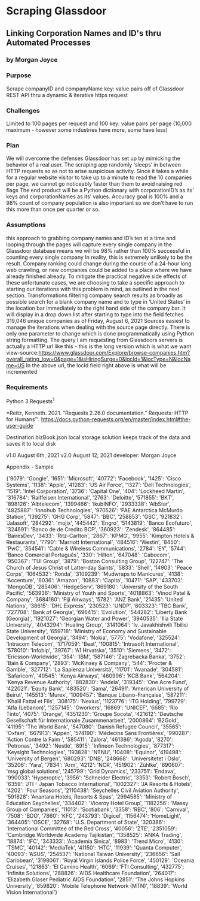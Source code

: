<h1>Scraping Glassdoor</h1>
<h2>Linking Corporation Names and ID's thru Automated Processes</h2>
<h3>by Morgan Joyce</h3>
 
<h3>Purpose</h3>
 
Scrape companyID and companyName key: value pairs off of Glassdoor REST API thru a dynamic & iterative https request

<h3>Challenges</h3>
 
Limited to 100 pages per request and 100 key: value pairs per page (10,000 maximum - however some industries have more, some have less)

<h3>Plan</h3>
 
We will overcome the defenses Glassdoor  has set up by mimicking the behavior of a real user. The scraping app randomly ‘sleeps’ in between HTTP requests so as not to arise suspicious activity. Since it takes a while for a regular website visitor to take up to a minute to read the 10 companies per page, we cannot go noticeably faster than them to avoid raising red flags
The end product will be a Python dictionary with corporationID’s as its’ keys and corporationNames as its’ values. Accuracy goal is 100% and a 98% count of company population is also important so we don’t have to run this more than once per quarter or so.

<h3>Assumptions</h3>
 
this approach to grabbing company names and ID’s ten at a time and looping through the pages will capture every single company in the Glassdoor database means we will be 98% rather than 100% successful in counting every single company
In reality, this is extremely unlikely to be the result. Company ranking could change during the course of a 24-hour long web crawling, or new companies could be added to a place where we have already finished already. To mitigate the practical negative side effects of these unfortunate cases, we are choosing to take a specific approach to starting our iterations with this problem in mind, as outlined in the next section.
Transformations
filtering company search results as broadly as possible
search for a blank company name and to type in ‘United States’ in the location bar
immediately to the right hand side of the company bar. It will display in a drop down list after starting to type into the field
fetches 319,046 unique companies as of Friday, August 6, 2021
Sources
easiest to manage the iterations when dealing with the source page directly. There is only one parameter to change which is done programmatically using Python string formatting. The query I am requesting from Glassdoors servers is actually a HTTP url like this - this is the long version which is what we want
view-source:https://www.glassdoor.com/Explore/browse-companies.htm?overall_rating_low=0&page=1&isHiringSurge=0&locId=1&locType=N&locName=US
In the above url, the locId field right above is what will be incremented

<h3>Requirements</h3>
 
Python 3
Requests<sup>1</sup>

*Reitz, Kenneth. 2021. “Requests 2.26.0 documentation.” Requests: HTTP for Humans™. https://docs.python-requests.org/en/master/index.html#the-user-guide


Destination
bizBook.json local storage solution keeps track of the data and saves it to local disk


v1.0 August 6th, 2021
v2.0 August 12, 2021
developer: Morgan Joyce


Appendix - Sample


{'9079': 'Google',
 '1651': 'Microsoft',
 '40772': 'Facebook',
 '1425': 'Cisco Systems',
 '1138': 'Apple',
 '41283': 'US Air Force',
 '1327': 'Dell Technologies',
 '1519': 'Intel Corporation',
 '3736': 'Capital One',
 '404': 'Lockheed Martin',
 '316784': 'Raiffeisen International',
 '2763': 'Deloitte',
 '571855': 'BKT',
 '898126': 'Albtelecom',
 '1399466': 'ikubINFO',
 '2933338': 'AlbStar',
 '4825887': 'Innohub Technologies',
 '970526': 'PAE Antarctica McMurdo Station',
 '139275': 'GHG Corp',
 '5847': 'BBC',
 '258853': 'GSC',
 '921832': 'Jalasoft',
 '284292': 'mojix',
 '445442': 'Engro',
 '5143819': 'Banco Ecofuturo',
 '324691': 'Banco de de Credito BCP',
 '360923': 'Zendesk',
 '864485': 'BairesDev',
 '3433': 'Ritz-Carlton',
 '2867': 'KPMG',
 '9955': 'Kimpton Hotels & Restaurants',
 '7790': 'Marriott International',
 '484516': 'Westin',
 '8450': 'PwC',
 '354541': 'Cable & Wireless Communications',
 '2784': 'EY',
 '5744': 'Banco Comercial Português',
 '330': 'Hilton',
 '647048': 'Cabocom',
 '950367': 'TUI Group',
 '3879': 'Boston Consulting Group',
 '122747': 'The Church of Jesus Christ of Latter-day Saints',
 '5833': 'Shell',
 '14903': 'Peace Corps',
 '1064532': 'Ronda',
 '3109239': 'Mudwraps to Manicures',
 '4138': 'Accenture',
 '6036': 'Amazon',
 '10883': 'Capita',
 '10471': 'SAP',
 '433703': 'MongoDB',
 '285406': 'HedgeServ',
 '869180': 'University of the South Pacific',
 '563936': 'Ministry of Youth and Sports',
 '4018863': 'Vinod Patel & Company',
 '3684180': 'Fiji Airways',
 '5782': 'ANZ Bank',
 '21435': 'United Nations',
 '38615': 'DHL Express',
 '230523': 'UNDP',
 '603323': 'TBC Bank',
 '727708': 'Bank of Georgia',
 '696415': 'Evolution',
 '544282': 'Liberty Bank (Georgia)',
 '1921027': 'Georgian Water and Power',
 '3940535': 'Ilia State University',
 '4043294': 'Hualing Group',
 '3141064': 'Iv. Javakhishvili Tbilisi State University',
 '659718': 'Ministry of Economy and Sustainable Development of Georgia',
 '3494': 'Nokia',
 '5775': 'Vodafone',
 '325524': 'Intracom Telecom',
 '1717059': 'Beat',
 '100815': 'Intrasoft International',
 '578010': 'Infobip',
 '39767': 'A1 Hrvatska',
 '3510': 'Siemens',
 '3472': 'Ericsson-Worldwide',
 '354': 'IBM',
 '587146': 'Zagrebacka Banka',
 '3752': 'Bain & Company',
 '2893': 'McKinsey & Company',
 '544': 'Procter & Gamble',
 '327712': 'La Sapienza Università',
 '11701': 'Avanade',
 '304581': 'Safaricom',
 '40545': 'Kenya Airways',
 '460996': 'KCB Bank',
 '564204': 'Kenya Revenue Authority',
 '882830': 'Andela',
 '319345': 'One Acre Fund',
 '422021': 'Equity Bank',
 '483520': 'Sama',
 '26491': 'American University of Beirut',
 '145513': 'Murex',
 '1009457': 'Banque Libano-Française',
 '587211': 'Khalil Fattal et Fils',
 '308175': 'Nexius',
 '1123776': 'ITG Holding',
 '799729': 'Alfa (Lebanon)',
 '1257145': 'Oworkers',
 '16869': 'UNICEF',
 '6685': 'Rio Tinto',
 '4075': 'Orange',
 '4351230': 'Groupe Socota',
 '421612': 'Deutsche Gesellschaft für Internationale Zusammenarbeit',
 '2000864': 'B2Gold',
 '41195': 'The World Bank',
 '547080': 'Danish Refugee Council',
 '35565': 'Oxfam',
 '667913': 'Appen',
 '574190': 'Médecins Sans Frontières',
 '990287': 'Action Contre la Faim ',
 '585411': 'Zalora',
 '461386': 'Agoda',
 '8270': 'Petronas',
 '3492': 'Nestlé',
 '8915': 'Infineon Technologies',
 '877317': 'Keysight Technologies',
 '193828': 'NTNU',
 '10408': 'Equinor',
 '419498': 'University of Bergen',
 '680293': 'DNB',
 '248668': 'Universitetet i Oslo',
 '35206': 'Yara',
 '7834': 'Arm',
 '4212': 'NCR',
 '451902': 'Zühlke',
 '690607': 'msg global solutions',
 '245799': 'Grid Dynamics',
 '233751': 'Endava',
 '990033': 'Hyperoptic',
 '3956': 'Schneider Electric',
 '3353': 'Robert Bosch',
 '6359': 'JTI - Japan Tobacco International',
 '1002327': 'JA Resorts & Hotels',
 '4202': 'Four Seasons',
 '2110438': 'Seychelles Civil Aviation Authority',
 '591828': 'Anantara Hotels, Resorts & Spas',
 '2994585': 'Ministry of Education Seychelles',
 '334402': 'Viceroy Hotel Group',
 '1182256': 'Massy Group of Companies',
 '11013': 'Scotiabank',
 '3358': 'RBC',
 '806': 'Carnival',
 '7508': 'BDO',
 '7860': 'KFC',
 '243793': 'Digicel',
 '1156474': 'HomeLight',
 '364405': 'OSCE',
 '32768': 'U.S. Department of State',
 '320386': 'International Committee of the Red Cross',
 '40056': 'ZTE',
 '2351059': 'Cambridge Worldwide Academy Tajikistan',
 '1358525': 'ANKA Trading',
 '18874': 'IFC',
 '343333': 'Academia Sinica',
 '8983': 'Trend Micro',
 '4130': 'TSMC',
 '40142': 'MediaTek',
 '41150': 'HTC',
 '11939': 'Quanta Computer',
 '40093': 'ASUS',
 '254537': 'National Taiwan University',
 '236656': 'Sail Caribbean',
 '3198061': 'Royal Virgin Islands Police Force',
 '450129': 'Oceania Cruises',
 '121863': 'El Camino Health',
 '6069': 'FTI Consulting',
 '432775': 'Infinite Solutions',
 '288826': 'AIDS Healthcare Foundation',
 '264017': 'Elizabeth Glaser Pediatric AIDS Foundation',
 '2851': 'The Johns Hopkins University',
 '859820': 'Mobile Telephone Network (MTN)',
 '18839': 'World Vision International'}
